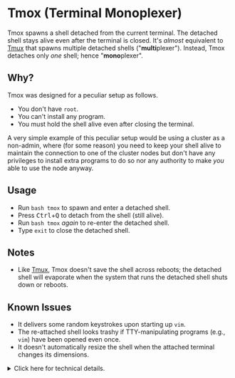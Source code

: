 # Tmox (Terminal Monoplexer)

Tmox spawns a shell detached from the current terminal. The detached shell stays alive even after the terminal is closed. It's _almost_ equivalent to [Tmux](https://github.com/tmux/tmux) that spawns multiple detached shells ("**multi**plexer"). Instead, Tmox detaches only _one_ shell; hence "**mono**plexer".

## Why?

Tmox was designed for a peculiar setup as follows.

 - You don't have `root`.
 - You can't install any program.
 - You must hold the shell alive even after closing the terminal.

A very simple example of this peculiar setup would be using a cluster as a non-admin, where (for some reason) you need to keep your shell alive to maintain the connection to one of the cluster nodes but don't have any privileges to install extra programs to do so nor any authority to make _you_ able to use the node anyway.

## Usage

 - Run `bash tmox` to spawn and enter a detached shell.
 - Press <kbd>Ctrl</kbd>+<kbd>Q</kbd> to detach from the shell (still alive).
 - Run `bash tmox` _again_ to re-enter the detached shell.
 - Type `exit` to close the detached shell.

## Notes

 - Like [Tmux](https://github.com/tmux/tmux), Tmox doesn't save the shell across reboots; the detached shell will evaporate when the system that runs the detached shell shuts down or reboots.

## Known Issues

 - It delivers some random keystrokes upon starting up `vim`.
 - The re-attached shell looks trashy if TTY-manipulating programs (e.g., `vim`) have been opened even once.
 - It doesn't automatically resize the shell when the attached terminal changes its dimensions.

<details>
<summary>Click here for technical details.</summary>

## Technical Details

While writing Tmox, I discovered some interesting technical details. I hope other people will find them interesting (or helpful).

### Detached Interactive Shell

TODO: Launching an interactive shell: `bash -i`
TODO: Detaching a process from the script: `nohup`, `set -m`

### Standard IO Redirection

TODO: Redirecting stdio: regular file, FIFO
TODO: "Faking" a normal pseudo-terminal: TTY/PTY, `script`

### Terminal Interaction

TODO: Forwarding stdin: `read`, `stty raw`, ANSI-C quoting
TODO: Receiving stdout/stderr: `tail`
TODO: Handling signals: `trap`, Bash Control Sequence, `kill 0`

### Miscelleneous

TODO: Using `flock`
TODO: Getting the current terminal dimension

</details>
